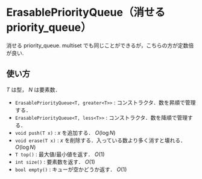 # ErasablePriorityQueue（消せるpriority_queue）
消せる priority_queue. multiset でも同じことができるが，こちらの方が定数倍が良い.

## 使い方
$T$ は型， $N$ は要素数．
- `ErasablePriorityQueue<T, greater<T>>` : コンストラクタ．数を昇順で管理する．
- `ErasablePriorityQueue<T, less<T>>` : コンストラクタ．数を降順で管理する．
- `void push(T x)` : $x$ を追加する． $O(\log N)$
- `void erase(T x)` : $x$ を削除する．入っている数より多く消すと壊れる． $O(\log N)$
- `T top()` : 最大値/最小値を返す． $O(1)$
- `int size()` : 要素数を返す． $O(1)$
- `bool empty()` : キューが空かどうか返す． $O(1)$
